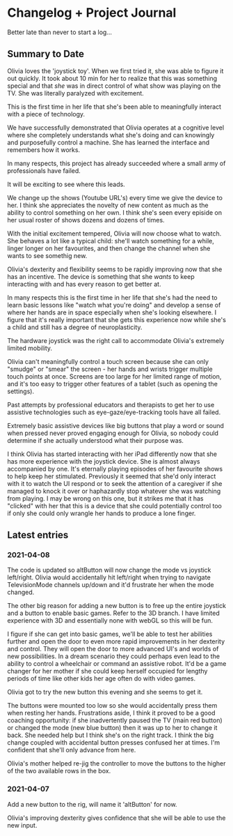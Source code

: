 # Changelog + Project Journal

Better late than never to start a log...

## Summary to Date

Olivia loves the 'joystick toy'. When we first tried it, she was able to figure it out quickly. It took about 10 min for her to realize that this was something special and that _she_ was in direct control of what show was playing on the TV. She was literally paralyzed with excitement.

This is the first time in her life that she's been able to meaningfully interact with a piece of technology.

We have successfully demonstrated that Olivia operates at a cognitive level where she completely understands what she's doing and can knowingly and purposefully control a machine. She has learned the interface and remembers how it works.

In many respects, this project has already succeeded where a small army of professionals have failed.

It will be exciting to see where this leads.

We change up the shows (Youtube URL's) every time we give the device to her. I think she appreciates the novelty of new content as much as the ability to control something on her own. I think she's seen every episide on her usual roster of shows dozens and dozens of times.

With the initial excitement tempered, Olivia will now choose what to watch. She behaves a lot like a typical child: she'll watch something for a while, linger longer on her favourites, and then change the channel when she wants to see somethig new.

Olivia's dexterity and flexibility seems to be rapidly improving now that she has an incentive. The device is something that she _wants_ to keep interacting with and has every reason to get better at.

In many respects this is the first time in her life that she's had the need to learn basic lessons like "watch what you're doing" and develop a sense of where her hands are in space especially when she's looking elsewhere. I figure that it's really important that she gets this experience now while she's a child and still has a degree of neuroplasticity.

The hardware joystick was the right call to accommodate Olivia's extremely limited mobility.

Olivia can't meaningfully control a touch screen because she can only "smudge" or "smear" the screen - her hands and wrists trigger multiple touch points at once. Screens are too large for her limited range of motion, and it's too easy to trigger other features of a tablet (such as opening the settings).

Past attempts by professional educators and therapists to get her to use assistive technologies such as eye-gaze/eye-tracking tools have all failed.

Extremely basic assistive devices like big buttons that play a word or sound when pressed never proved engaging enough for Olivia, so nobody could determine if she actually understood what their purpose was.

I think Olivia has started interacting with her iPad differently now that she has more experience with the joystick device. She is almost always accompanied by one. It's eternally playing episodes of her favourite shows to help keep her stimulated. Previously it seemed that she'd only interact with it to watch the UI respond or to seek the attention of a caregiver if she managed to knock it over or haphazardly stop whatever she was watching from playing. I may be wrong on this one, but it strikes me that it has "clicked" with her that this is a device that she could potentially control too if only she could only wrangle her hands to produce a lone finger.

## Latest entries

### 2021-04-08

The code is updated so altButton will now change the mode vs joystick left/right. Olivia would accidentally hit left/right when trying to navigate TelevisionMode channels up/down and it'd frustrate her when the mode changed.

The other big reason for adding a new button is to free up the entire joystick and a button to enable basic games. Refer to the 3D branch. I have limited experience with 3D and essentially none with webGL so this will be fun.

I figure if she can get into basic games, we'll be able to test her abilities further and open the door to even more rapid improvements in her dexterity and control. They will open the door to more advanced UI's and worlds of new possibilities. In a dream scenario they could perhaps even lead to the ability to control a wheelchair or command an assistive robot. It'd be a game changer for her mother if she could keep herself occupied for lengthy periods of time like other kids her age often do with video games.

Olivia got to try the new button this evening and she seems to get it.

The buttons were mounted too low so she would accidentally press them when resting her hands. Frustrations aside, I think it proved to be a good coaching opportunity: if she inadvertently paused the TV (main red button) or changed the mode (new blue button) then it was up to her to change it back. She needed help but I think she's on the right track. I think the big change coupled with accidental button presses confused her at times. I'm confident that she'll only advance from here.

Olivia's mother helped re-jig the controller to move the buttons to the higher of the two available rows in the box.

### 2021-04-07

Add a new button to the rig, will name it 'altButton' for now.

Olivia's improving dexterity gives confidence that she will be able to use the new input.
